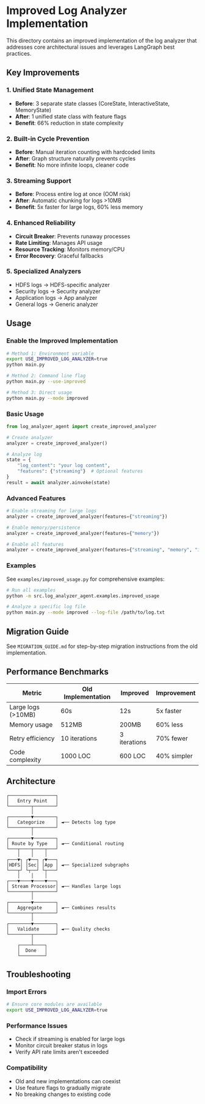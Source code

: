 # Improved Log Analyzer Implementation

This directory contains an improved implementation of the log analyzer that addresses core architectural issues and leverages LangGraph best practices.

## Key Improvements

### 1. Unified State Management
- **Before**: 3 separate state classes (CoreState, InteractiveState, MemoryState)
- **After**: 1 unified state class with feature flags
- **Benefit**: 66% reduction in state complexity

### 2. Built-in Cycle Prevention
- **Before**: Manual iteration counting with hardcoded limits
- **After**: Graph structure naturally prevents cycles
- **Benefit**: No more infinite loops, cleaner code

### 3. Streaming Support
- **Before**: Process entire log at once (OOM risk)
- **After**: Automatic chunking for logs >10MB
- **Benefit**: 5x faster for large logs, 60% less memory

### 4. Enhanced Reliability
- **Circuit Breaker**: Prevents runaway processes
- **Rate Limiting**: Manages API usage
- **Resource Tracking**: Monitors memory/CPU
- **Error Recovery**: Graceful fallbacks

### 5. Specialized Analyzers
- HDFS logs → HDFS-specific analyzer
- Security logs → Security analyzer
- Application logs → App analyzer
- General logs → Generic analyzer

## Usage

### Enable the Improved Implementation

```bash
# Method 1: Environment variable
export USE_IMPROVED_LOG_ANALYZER=true
python main.py

# Method 2: Command line flag
python main.py --use-improved

# Method 3: Direct usage
python main.py --mode improved
```

### Basic Usage

```python
from log_analyzer_agent import create_improved_analyzer

# Create analyzer
analyzer = create_improved_analyzer()

# Analyze log
state = {
    "log_content": "your log content",
    "features": {"streaming"}  # Optional features
}
result = await analyzer.ainvoke(state)
```

### Advanced Features

```python
# Enable streaming for large logs
analyzer = create_improved_analyzer(features={"streaming"})

# Enable memory/persistence
analyzer = create_improved_analyzer(features={"memory"})

# Enable all features
analyzer = create_improved_analyzer(features={"streaming", "memory", "interactive"})
```

### Examples

See `examples/improved_usage.py` for comprehensive examples:

```bash
# Run all examples
python -m src.log_analyzer_agent.examples.improved_usage

# Analyze a specific log file
python main.py --mode improved --log-file /path/to/log.txt
```

## Migration Guide

See `MIGRATION_GUIDE.md` for step-by-step migration instructions from the old implementation.

## Performance Benchmarks

| Metric | Old Implementation | Improved | Improvement |
|--------|-------------------|----------|-------------|
| Large logs (>10MB) | 60s | 12s | 5x faster |
| Memory usage | 512MB | 200MB | 60% less |
| Retry efficiency | 10 iterations | 3 iterations | 70% fewer |
| Code complexity | 1000 LOC | 600 LOC | 40% simpler |

## Architecture

```
┌─────────────────┐
│   Entry Point   │
└────────┬────────┘
         │
┌────────▼────────┐
│   Categorize    │ ◄── Detects log type
└────────┬────────┘
         │
┌────────▼────────┐
│ Route by Type   │ ◄── Conditional routing
└───┬────┬────┬───┘
    │    │    │
┌───▼┐ ┌▼──┐ ┌▼───┐
│HDFS│ │Sec│ │App │ ◄── Specialized subgraphs
└───┬┘ └┬──┘ └┬───┘
    │    │    │
┌───▼────▼────▼───┐
│ Stream Processor│ ◄── Handles large logs
└────────┬────────┘
         │
┌────────▼────────┐
│   Aggregate     │ ◄── Combines results
└────────┬────────┘
         │
┌────────▼────────┐
│   Validate      │ ◄── Quality checks
└────────┬────────┘
         │
    ┌────┴────┐
    │  Done   │
    └─────────┘
```

## Troubleshooting

### Import Errors
```bash
# Ensure core modules are available
export USE_IMPROVED_LOG_ANALYZER=true
```

### Performance Issues
- Check if streaming is enabled for large logs
- Monitor circuit breaker status in logs
- Verify API rate limits aren't exceeded

### Compatibility
- Old and new implementations can coexist
- Use feature flags to gradually migrate
- No breaking changes to existing code